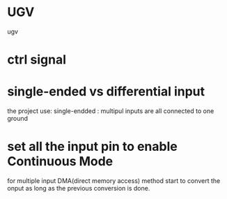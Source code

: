 # UGV
ugv

# ctrl signal
# single-ended vs differential input
the project use: 
  single-endded : multipul inputs are all connected to one ground
# set all the input pin to enable Continuous Mode
   for multiple input 
   DMA(direct memory access) method
   start to convert the onput as long as the previous conversion is done.   

